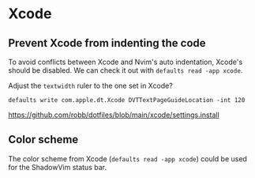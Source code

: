 # Xcode

## Prevent Xcode from indenting the code

To avoid conflicts between Xcode and Nvim's auto indentation, Xcode's should be disabled. We can check it out with `defaults read -app xcode`.

Adjust the `textwidth` ruler to the one set in Xcode?

```
defaults write com.apple.dt.Xcode DVTTextPageGuideLocation -int 120
```

https://github.com/robb/dotfiles/blob/main/xcode/settings.install

## Color scheme

The color scheme from Xcode (`defaults read -app xcode`) could be used for the ShadowVim status bar.
